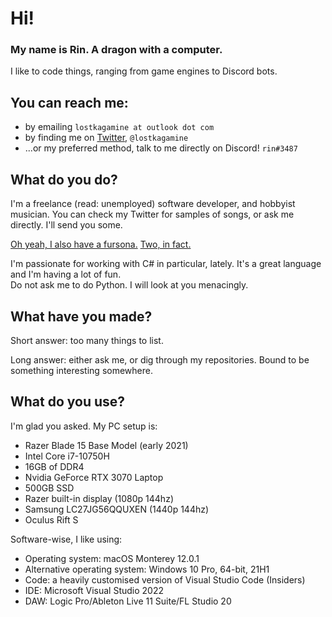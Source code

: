 # Hi!
### My name is Rin. A dragon with a computer.
I like to code things, ranging from game engines to Discord bots.

## You can reach me:
- by emailing `lostkagamine at outlook dot com`
- by finding me on [Twitter](https://twitter.com/lostkagamine), `@lostkagamine`
- ...or my preferred method, talk to me directly on Discord! `rin#3487`

## What do you do?
I'm a freelance (read: unemployed) software developer, and hobbyist musician.
You can check my Twitter for samples of songs, or ask me directly. I'll send you some.

[Oh yeah, I also have a fursona.](https://kagamine-r.in/sona.png)
[Two, in fact.](https://twitter.com/lostkagamine/status/1357824812501127168)

I'm passionate for working with C# in particular, lately. It's a great language and I'm having a lot of fun.  
Do not ask me to do Python. I will look at you menacingly.

## What have you made?
Short answer: too many things to list.  

Long answer: either ask me, or dig through my repositories. Bound to be something interesting somewhere.

## What do you use?
I'm glad you asked. My PC setup is:
- Razer Blade 15 Base Model (early 2021)
- Intel Core i7-10750H
- 16GB of DDR4
- Nvidia GeForce RTX 3070 Laptop
- 500GB SSD
- Razer built-in display (1080p 144hz)
- Samsung LC27JG56QQUXEN (1440p 144hz)
- Oculus Rift S

Software-wise, I like using:
- Operating system: macOS Monterey 12.0.1
- Alternative operating system: Windows 10 Pro, 64-bit, 21H1
- Code: a heavily customised version of Visual Studio Code (Insiders)
- IDE: Microsoft Visual Studio 2022
- DAW: Logic Pro/Ableton Live 11 Suite/FL Studio 20
<!--
**ry00001/ry00001** is a ✨ _special_ ✨ repository because its `README.md` (this file) appears on your GitHub profile.

Here are some ideas to get you started:

- 🔭 I’m currently working on ...
- 🌱 I’m currently learning ...
- 👯 I’m looking to collaborate on ...
- 🤔 I’m looking for help with ...
- 💬 Ask me about ...
- 📫 How to reach me: ...
- 😄 Pronouns: ...
- ⚡ Fun fact: ...
-->
